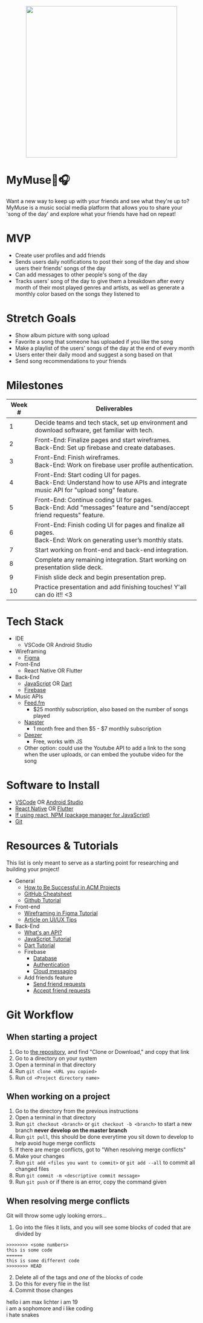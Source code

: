 <p align="center">
<img src="https://64.media.tumblr.com/2248bb1808b32038f6d427b6e573104d/tumblr_mwvyon1D6U1qenwiuo3_400.gifv" width="400">
  </p>
  
# MyMuse🎵🎧
Want a new way to keep up with your friends and see what they're up to? MyMuse is a music social media platform that allows you to share your 'song of the day' and explore what your friends have had on repeat!

# MVP
  - Create user profiles and add friends
  - Sends users daily notifications to post their song of the day and show users their friends' songs of the day
  - Can add messages to other people's song of the day
  - Tracks users' song of the day to give them a breakdown after every month of their most played genres and artists, as well as generate a monthly color       based on the songs they listened to

# Stretch Goals
  - Show album picture with song upload
  - Favorite a song that someone has uploaded if you like the song
  - Make a playlist of the users' songs of the day at the end of every month
  - Users enter their daily mood and suggest a song based on that
  - Send song recommendations to your friends

# Milestones
| Week # | Deliverables |
|--------|--------------|
| 1      | Decide teams and tech stack, set up environment and download software, get familiar with tech.                                  |                                                             
| 2      | Front-End: Finalize pages and start wireframes.<br />Back-End: Set up firebase and create databases.                                     |
| 3      | Front-End: Finish wireframes.<br />Back-End: Work on firebase user profile authentication.                                      |
| 4      | Front-End: Start coding UI for pages.<br />Back-End: Understand how to use APIs and integrate music API for "upload song" feature.                                            |
| 5      | Front-End: Continue coding UI for pages.<br />Back-End: Add "messages" feature and "send/accept friend requests" feature.        |
| 6      | Front-End: Finish coding UI for pages and finalize all pages. <br />Back-End: Work on generating user’s monthly stats.                            |
| 7      | Start working on front-end and back-end integration.                                                                                     |             
| 8      | Complete any remaining integration. Start working on presentation slide deck.                                                               |
| 9      | Finish slide deck and begin presentation prep.                                                                          |
| 10      | Practice presentation and add finishing touches! Y'all can do it!! <3                                                                           |

# Tech Stack
- IDE
  - VSCode OR Android Studio
- Wireframing
  - [Figma](https://www.figma.com)
- Front-End
  - React Native OR Flutter
- Back-End
  - [JavaScript](https://developer.mozilla.org/en-US/docs/Web/JavaScript) OR [Dart](https://dart.dev/guides)
  - [Firebase](https://firebase.google.com)
- Music APIs
  - [Feed.fm](https://www.feed.fm/music-api) 
    - $25 monthly subscription, also based on the number of songs played
  - [Napster](https://developer.prod.napster.com/) 
    - 1 month free and then $5 - $7 monthly subscription
  - [Deezer](https://rapidapi.com/deezerdevs/api/deezer-1)
    - Free, works with JS
  - Other option: could use the Youtube API to add a link to the song when the user       uploads, or can embed the youtube video for the song

# Software to Install
  - [VSCode](https://code.visualstudio.com/download) OR [Android Studio](https://developer.android.com/studio/?gclid=CjwKCAjw1ICZBhAzEiwAFfvFhOI2mIVEdKQy8u5hDkP2mG216Ll84NxMqnrRxqC5zJ5piPUV05VrxRoCTx0QAvD_BwE&gclsrc=aw.ds)
  - [React Native](https://reactnative.dev/docs/environment-setup) OR [Flutter](https://docs.flutter.dev/get-started/install)
  - [If using react, NPM (package manager for JavaScript)](https://www.npmjs.com)
  - [Git](https://git-scm.com/downloads)
  
# Resources & Tutorials
This list is only meant to serve as a starting point for researching and building your project!
- General
  - [How to Be Successful in ACM Projects](https://docs.google.com/document/d/18Zi3DrKG5e6g5Bojr8iqxIu6VIGl86YBSFlsnJnlM88)
  - [GitHub Cheatsheet](https://education.github.com/git-cheat-sheet-education.pdf)
  - [Github Tutorial](https://youtu.be/USjZcfj8yxE)
- Front-end 
  - [Wireframing in Figma Tutorial](https://www.youtube.com/watch?v=FTFaQWZBqQ8)
  - [Article on UI/UX Tips](https://www.uxpin.com/studio/blog/guide-design-consistency-best-practices-ui-ux-designers/)
- Back-End
  - [What's an API?](https://www.youtube.com/watch?v=SLwpqD8n3d0)
  - [JavaScript Tutorial](https://www.youtube.com/watch?v=W6NZfCO5SIk)
  - [Dart Tutorial](https://www.youtube.com/watch?v=veMhOYRib9o)
  - Firebase
    - [Database](https://firebase.google.com/docs/database)
    - [Authentication](https://firebase.google.com/docs/auth)
    - [Cloud messaging](https://firebase.google.com/docs/cloud-messaging)
  - Add friends feature 
    - [Send friend requests](https://youtu.be/iNamDuGAfhQ)
    - [Accept friend requests](https://youtu.be/PTAyxkCl7g4)
    
# Git Workflow	
## When starting a project	
1. Go to [the repository](https://github.com/acm-projects/MyMuse), and find "Clone or Download," and copy that link	
1. Go to a directory on your system	
1. Open a terminal in that directory	
1. Run `git clone <URL you copied>`	
1. Run `cd <Project directory name>`	
## When working on a project	
1. Go to the directory from the previous instructions	
1. Open a terminal in that directory	
1. Run `git checkout <branch>` or `git checkout -b <branch>` to start a new branch **never develop on the master branch**	
1. Run `git pull`, this should be done everytime you sit down to develop to help avoid huge merge conflicts	
1. If there are merge conflicts, got to "When resolving merge conflicts"	
1. Make your changes	
1. Run `git add <files you want to commit>` or `git add --all` to commit all changed files	
1. Run `git commit -m <descriptive commit message>`	
1. Run `git push` or if there is an error, copy the command given	
## When resolving merge conflicts	
   Git will throw some ugly looking errors...	
1. Go into the files it lists, and you will see some blocks of coded that are divided by	
```	
>>>>>>>> <some numbers>	
this is some code	
======	
this is some different code	
>>>>>>>> HEAD	
```	
2. Delete all of the tags and *one* of the blocks of code	
3. Do this for every file in the list	
4. Commit those changes	

hello i am max lichter i am 19 <br>
i am a sophomore and i like coding <br>
i hate snakes

